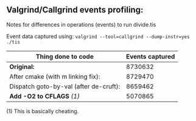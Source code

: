 Valgrind/Callgrind events profiling:
------------------------------------

Notes for differences in operations (events) to run divide.tis

Event data captured using: `valgrind --tool=callgrind --dump-instr=yes ./tis`

Thing done to code                        |Events captured
------------------------------------------|----------------
**Original:**                                 |8730632
After cmake (with m linking fix):         |8729470
Dispatch goto-by-val (after de-cruft):    |8659462
**Add -O2 to CFLAGS** *(1)*                     |5070865

(1) This is basically cheating.
